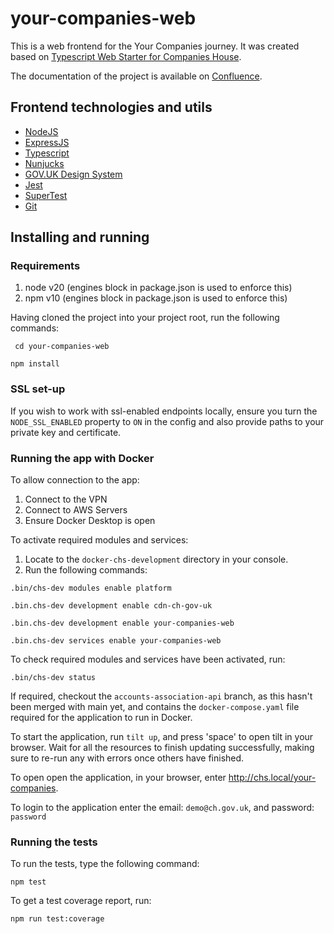 # your-companies-web

This is a web frontend for the Your Companies journey. It was created based on [Typescript Web Starter for Companies House](https://github.com/companieshouse/node-review-web-starter-ts).

The documentation of the project is available on [Confluence](https://companieshouse.atlassian.net/wiki/spaces/IDV/pages/4370104473/Delivery+Documentation+Team+Inugami).

## Frontend technologies and utils

- [NodeJS](https://nodejs.org/)
- [ExpressJS](https://expressjs.com/)
- [Typescript](https://www.typescriptlang.org/)
- [Nunjucks](https://mozilla.github.io/nunjucks)
- [GOV.UK Design System](https://design-system.service.gov.uk/)
- [Jest](https://jestjs.io)
- [SuperTest](https://www.npmjs.com/package/supertest)
- [Git](https://git-scm.com/downloads)

## Installing and running

### Requirements

1. node v20 (engines block in package.json is used to enforce this)
2. npm v10 (engines block in package.json is used to enforce this)

Having cloned the project into your project root, run the following commands:

``` cd your-companies-web```

```npm install```

### SSL set-up

If you wish to work with ssl-enabled endpoints locally, ensure you turn the `NODE_SSL_ENABLED` property to `ON` in the config and also provide paths to your private key and certificate.

### Running the app with Docker

To allow connection to the app:
1. Connect to the VPN
2. Connect to AWS Servers
3. Ensure Docker Desktop is open

To activate required modules and services:
1. Locate to the ``` docker-chs-development ``` directory in your console.
2. Run the following commands:

``` .bin/chs-dev modules enable platform ```

``` .bin.chs-dev development enable cdn-ch-gov-uk ```

``` .bin.chs-dev development enable your-companies-web ```

``` .bin.chs-dev services enable your-companies-web ```

To check required modules and services have been activated, run:

``` .bin/chs-dev status ```

If required, checkout the ``` accounts-association-api ``` branch, as this hasn't been merged with main yet, and contains the ``` docker-compose.yaml ``` file required for the application to run in Docker.

To start the application, run ``` tilt up ```, and press 'space' to open tilt in your browser.
Wait for all the resources to finish updating successfully, making sure to re-run any with errors once others have finished.

To open open the application, in your browser, enter http://chs.local/your-companies.

To login to the application enter the email: ``` demo@ch.gov.uk ```, and password: ``` password ```

### Running the tests

To run the tests, type the following command:

``` npm test ```

To get a test coverage report, run:

```npm run test:coverage```
